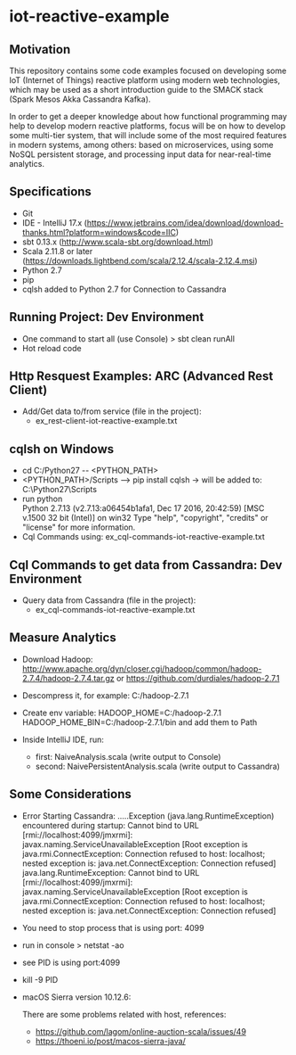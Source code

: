 # iot-reactive-example

## Motivation

This repository contains some code examples focused on developing some IoT (Internet of Things) reactive platform using modern web technologies, which may be used as a short introduction guide to the SMACK stack (Spark Mesos Akka Cassandra Kafka).

In order to get a deeper knowledge about how functional programming may help to develop modern reactive platforms, focus will be on how to develop some multi-tier system, that will include some of the most required features in modern systems, among others: based on microservices, using some NoSQL persistent storage, and processing input data for near-real-time analytics.

## Specifications

-	Git
-	IDE - IntelliJ 17.x (https://www.jetbrains.com/idea/download/download-thanks.html?platform=windows&code=IIC)
-	sbt 0.13.x (http://www.scala-sbt.org/download.html)
-	Scala 2.11.8 or later (https://downloads.lightbend.com/scala/2.12.4/scala-2.12.4.msi) 
-	Python 2.7
-	pip
-	cqlsh added to Python 2.7 for Connection to Cassandra

## Running Project: Dev Environment

-   One command to start all (use Console) > sbt clean runAll
-   Hot reload code

## Http Resquest Examples: ARC (Advanced Rest Client)

-   Add/Get data to/from service (file in the project):
    - ex_rest-client-iot-reactive-example.txt

## cqlsh on Windows

-   cd C:/Python27 -- <PYTHON_PATH>  
-   <PYTHON_PATH>/Scripts --> pip install cqlsh -> will be added to: C:\Python27\Scripts
-   run python   
    Python 2.7.13 (v2.7.13:a06454b1afa1, Dec 17 2016, 20:42:59) [MSC v.1500 32 bit (Intel)] on win32
    Type "help", "copyright", "credits" or "license" for more information.
-   Cql Commands using: ex_cql-commands-iot-reactive-example.txt

## Cql Commands to get data from Cassandra: Dev Environment

-   Query data from Cassandra (file in the project):
    - ex_cql-commands-iot-reactive-example.txt

## Measure Analytics

-   Download Hadoop: 
    http://www.apache.org/dyn/closer.cgi/hadoop/common/hadoop-2.7.4/hadoop-2.7.4.tar.gz
    or
    https://github.com/durdiales/hadoop-2.7.1
-   Descompress it, for example: C:/hadoop-2.7.1
-   Create env variable: 
    HADOOP_HOME=C:/hadoop-2.7.1
    HADOOP_HOME_BIN=C:/hadoop-2.7.1/bin and add them to Path

-   Inside IntelliJ IDE, run:
    - first: NaiveAnalysis.scala (write output to Console)
    - second: NaivePersistentAnalysis.scala (write output to Cassandra)

## Some Considerations

-   Error Starting Cassandra:
    .....Exception (java.lang.RuntimeException) encountered during startup: Cannot bind to URL [rmi://localhost:4099/jmxrmi]: javax.naming.ServiceUnavailableException [Root exception is java.rmi.ConnectException: Connection refused to host: localhost; nested exception is: 
    	java.net.ConnectException: Connection refused]
    java.lang.RuntimeException: Cannot bind to URL [rmi://localhost:4099/jmxrmi]: javax.naming.ServiceUnavailableException [Root exception is java.rmi.ConnectException: Connection refused to host: localhost; nested exception is: 
    	java.net.ConnectException: Connection refused]

-   You need to stop process that is using port: 4099
-   run in console > netstat -ao
-   see PID is using port:4099
-   kill -9 PID

-   macOS Sierra version 10.12.6:
    
    There are some problems related with host, references:
    - https://github.com/lagom/online-auction-scala/issues/49
    - https://thoeni.io/post/macos-sierra-java/